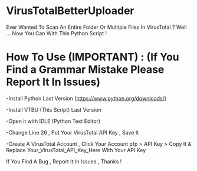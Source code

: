 # VirusTotalBetterUploader
Ever Wanted To Scan An Entire Folder Or Multiple Files In VirusTotal ? Well ... Now You Can With This Python Script !

# How To Use (IMPORTANT) : (If You Find a Grammar Mistake Please Report It In Issues)

-Install Python Last Version (https://www.python.org/downloads/)

-Install VTBU (This Script) Last Version

-Open it with IDLE (Python Text Editor)

-Change Line 26 , Put Your VirusTotal API Key , Save It

-Create A VirusTotal Account , Click Your Account pfp > API Key > Copy It & Replace Your_VirusTotal_API_Key_Here With Your API Key


If You Find A Bug , Report It In Issues , Thanks !
